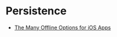 # Persistence
- [The Many Offline Options for iOS Apps](https://medium.com/device-blogs/the-many-offline-options-for-ios-apps-2922c9b3bff3)
